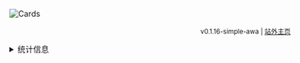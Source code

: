 ![Cards](https://cards.mcisee.top/api?img=5&date=2025-01-01&str=+2025+年&qq=3276839942&gitee=%40xiaozhisans&github=%40latedreamdev&bilibili=%40LateDream_&&microsoft=XiaozhiSans&quote=%28￣﹃￣%29+不能熬夜&color=172%2C172%2C255%2C1)

<div align="right">

<sup>v0.1.16-simple-awa <!--| [回到旧版](./README.old.md) --> | [站外主页](https://latedream.us.kg/XiaozhiSans/)</sup>

</div>

<details>
<summary>统计信息</summary>

<img src="https://github-readme-stats.vercel.app/api?username=latedreamdev&theme=dark&show_icons=true&count_private=true&layout=compact" style="width: 50%;" />

<img src="https://github-readme-stats.vercel.app/api/top-langs?username=latedreamdev&theme=dark&langs_count=5&show_icons=true&count_private=true&layout=compact" style="width: 50%;" />

</details>

